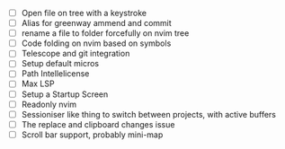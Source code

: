 - [ ] Open file on tree with a keystroke
- [ ] Alias for greenway ammend and commit
- [ ] rename a file to folder forcefully on nvim tree
- [ ] Code folding on nvim based on symbols
- [ ] Telescope and git integration
- [ ] Setup default micros
- [ ] Path Intellelicense
- [ ] Max LSP
- [ ] Setup a Startup Screen
- [ ] Readonly nvim
- [ ] Sessioniser like thing to switch between projects, with active buffers
- [ ] The replace and clipboard changes issue
- [ ] Scroll bar support, probably mini-map
